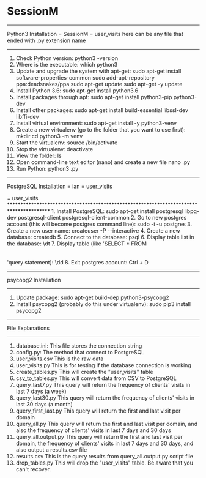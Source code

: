 # SessionM
***************************************************************************************
Python3 Installation
<folder name> = SessionM
<project name> = user_visits
<file name> here can be any file that ended with .py extension name
***************************************************************************************
1. Check Python version:
   python3 -version
2. Where is the executable:
   which python3
3. Update and upgrade the system with apt-get:
   sudo apt-get install software-properties-common
   sudo add-apt-repository ppa:deadsnakes/ppa
   sudo apt-get update
   sudo apt-get -y update
4. Install Python 3.6:
   sudo apt-get install python3.6
5. Install packages through apt:
   sudo apt-get install python3-pip python3-dev
6. Install other packages:
   sudo apt-get install build-essential libssl-dev libffi-dev
7. Install virtual environment:
   sudo apt-get install -y python3-venv
8. Create a new virtualenv (go to the folder that you want to use first):
   mkdir <folder name>
   cd <folder name>
   python3 -m venv <project name>
9. Start the virtualenv:
   source <project name>/bin/activate
10. Stop the virtualenv:
   deactivate
11. View the folder:
   ls <project name>
12. Open command-line text editor (nano) and create a new file
   nano <file name>.py
13. Run Python:
   python3 <file name>.py



***************************************************************************************
PostgreSQL Installation
<user name> = ian
<database name> = user_visits
<table name> = user_visits
***************************************************************************************
1. Install PostgreSQL:
   sudo apt-get install postgresql libpq-dev postgresql-client postgresql-client-common
2. Go to new postgres account (this will become postgres command line):
   sudo -i -u postgres
3. Create a new user name:
   createuser <user name> -P --interactive
4. Create a new database:
   createdb <database name>
5. Connect to the database:
   psql <database name>
6. Display table list in the database:
   \dt
7. Display table (like 'SELECT * FROM <table name> 'query statement):
   \dd
8. Exit postgres account:
   Ctrl + D



***************************************************************************************
psycopg2 Installation
***************************************************************************************
1. Update package:
   sudo apt-get build-dep python3-psycopg2
2. Install psycopg2 (probably do this under virtualenv):
   sudo pip3 install psycopg2



***************************************************************************************
File Explanations
***************************************************************************************
1. database.ini:
   This file stores the connection string
2. config.py:
   The method that connect to PostgreSQL
3. user_visits.csv
   This is the raw data
4. user_visits.py
   This is for testing if the database connection is working
5. create_tables.py
   This will create the "user_visits" table
6. csv_to_tables.py
   This will convert data from CSV to PostgreSQL
7. query_last7.py
   This query will return the frequency of clients' visits in last 7 days (a week)
8. query_last30.py
   This query will return the frequency of clients' visits in last 30 days (a month)
9. query_first_last.py
   This query will return the first and last visit per domain
10. query_all.py
   This query will return the first and last visit per domain, and also the frequency of clients' visits in last 7 days and 30 days
11. query_all.output.py
   This query will return the first and last visit per domain, the frequency of clients' visits in last 7 days and 30 days, and also output a results.csv file
12. results.csv
   This is the query results from query_all.output.py script file
13. drop_tables.py
   This will drop the "user_visits" table. Be aware that you can't recover.
